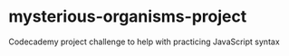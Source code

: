 # mysterious-organisms-project
Codecademy project challenge to help with practicing JavaScript syntax

